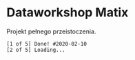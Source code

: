 # Dataworkshop Matix
Projekt pełnego przeistoczenia.

```
[1 of 5] Done! #2020-02-10
[2 of 5] Loading...
```
